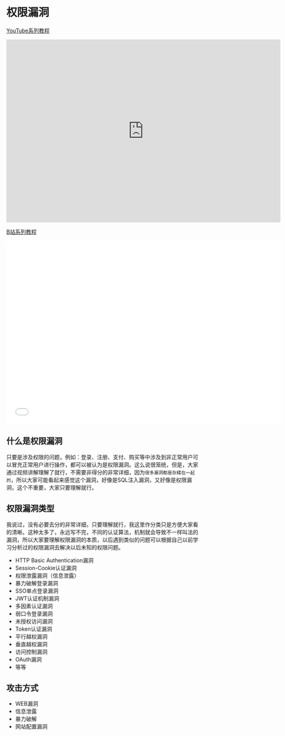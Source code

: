 # 权限漏洞

[YouTube系列教程](https://www.youtube.com/watch?v=wTUpG1lMUyM&list=PLgZqc0esdeS8jbN6iJJM6f6j4El92IkH7)
<iframe width="720px" height="480px" src="https://www.youtube.com/embed/wTUpG1lMUyM" title="YouTube video player" frameborder="0" allow="accelerometer; autoplay; clipboard-write; encrypted-media; gyroscope; picture-in-picture" allowfullscreen></iframe>

[B站系列教程](https://www.bilibili.com/medialist/play/282616786?from=space&business=space_series&business_id=2262472&desc=1&spm_id_from=333.999.0.0)
<iframe src="//player.bilibili.com/player.html?aid=595436367&bvid=BV1tq4y1a7qr&cid=567410639&page=1"  frameborder="no"  allowfullscreen="true" style="width:720px;height:480px"> 
</iframe>



## 什么是权限漏洞
只要是涉及权限的问题，例如：登录、注册、支付、购买等中涉及到非正常用户可以冒充正常用户进行操作，都可以被认为是权限漏洞。这么说很笼统，但是，大家通过视频讲解理解了就行，不需要非得分的非常详细，因为`很多漏洞都是杂糅在一起的`，所以大家可能看起来感觉这个漏洞，好像是SQL注入漏洞，又好像是权限漏洞，这个不重要，大家只要理解就行。

<DocsAD/>

## 权限漏洞类型
我说过，没有必要去分的非常详细，只要理解就行，我这里作分类只是方便大家看的清晰。这种太多了，永远写不完，不同的认证算法，机制就会导致不一样叫法的漏洞，所以大家要理解权限漏洞的本质，以后遇到类似的问题可以根据自己以前学习分析过的权限漏洞去解决以后未知的权限问题。
* HTTP Basic Authentication漏洞
* Session-Cookie认证漏洞
* 权限泄露漏洞（信息泄露）
* 暴力破解登录漏洞
* SSO单点登录漏洞
* JWT认证机制漏洞
* 多因素认证漏洞
* 弱口令登录漏洞
* 未授权访问漏洞
* Token认证漏洞
* 平行越权漏洞
* 垂直越权漏洞
* 访问控制漏洞
* OAuth漏洞
* 等等

## 攻击方式
* WEB漏洞
* 信息泄露
* 暴力破解
* 网站配置漏洞